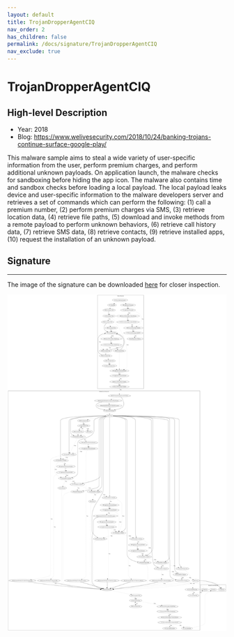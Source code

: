 ```yaml
---
layout: default
title: TrojanDropperAgentCIQ
nav_order: 2
has_children: false
permalink: /docs/signature/TrojanDropperAgentCIQ
nav_exclude: true
---
```


# TrojanDropperAgentCIQ

## High-level Description

* Year: 2018
* Blog: https://www.welivesecurity.com/2018/10/24/banking-trojans-continue-surface-google-play/

This malware sample aims to steal a wide variety of user-specific information from the user, perform premium charges, and perform additional unknown payloads. On application launch, the malware checks for sandboxing before hiding the app icon. The malware also contains time and sandbox checks before loading a local payload. The local payload leaks device and user-specific information to the malware developers server and retrieves a set of commands which can perform the following: (1) call a premium number, (2) perform premium charges via SMS, (3) retrieve location data, (4) retrieve file paths, (5) download and invoke methods from a remote payload to perform unknown behaviors, (6) retrieve call history data, (7) retrieve SMS data, (8) retrieve contacts, (9) retrieve installed apps, (10) request the installation of an unknown payload.


## Signature
---

The image of the signature can be downloaded [here](../../img/signatures/TrojanDropperAgentCIQ.png) for closer inspection.

![](../../img/signatures/TrojanDropperAgentCIQ.png)